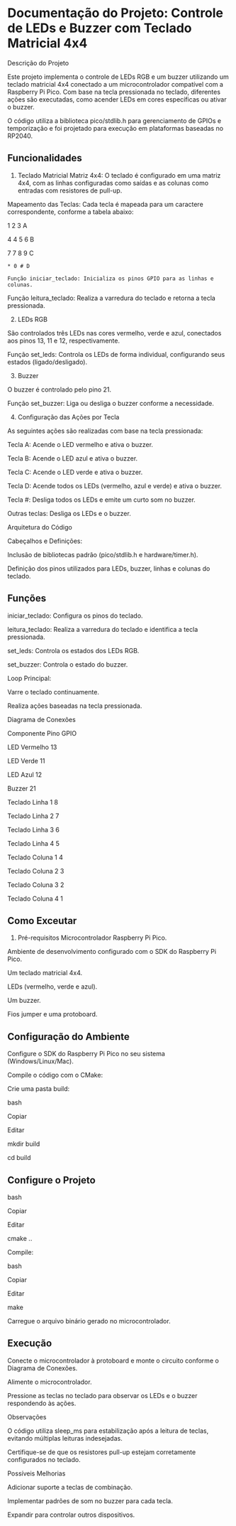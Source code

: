 
# Documentação do Projeto: Controle de LEDs e Buzzer com Teclado Matricial 4x4

Descrição do Projeto

Este projeto implementa o controle de LEDs RGB e um buzzer utilizando um teclado matricial 4x4 conectado a um microcontrolador compatível com a Raspberry Pi Pico. Com base na tecla pressionada no teclado, diferentes ações são executadas, como acender LEDs em cores específicas ou ativar o buzzer.

O código utiliza a biblioteca pico/stdlib.h para gerenciamento de GPIOs e temporização e foi projetado para execução em plataformas baseadas no RP2040.

## Funcionalidades

1. Teclado Matricial
Matriz 4x4: O teclado é configurado em uma matriz 4x4, com as linhas configuradas como saídas e as colunas como entradas com resistores de pull-up.

Mapeamento das Teclas: Cada tecla é mapeada para um caractere correspondente, conforme a tabela abaixo:

1 2 3 A

4 4 5 6 B

7 7 8 9 C

	* 0 # D

    Função iniciar_teclado: Inicializa os pinos GPIO para as linhas e colunas.

Função leitura_teclado: Realiza a varredura do teclado e retorna a tecla pressionada.

2. LEDs RGB

São controlados três LEDs nas cores vermelho, verde e azul, conectados aos pinos 13, 11 e 12, respectivamente.

Função set_leds: Controla os LEDs de forma individual, configurando seus estados (ligado/desligado).

3. Buzzer

O buzzer é controlado pelo pino 21.

Função set_buzzer: Liga ou desliga o buzzer conforme a necessidade.

4. Configuração das Ações por Tecla

As seguintes ações são realizadas com base na tecla pressionada:

Tecla A: Acende o LED vermelho e ativa o buzzer.

Tecla B: Acende o LED azul e ativa o buzzer.

Tecla C: Acende o LED verde e ativa o buzzer.

Tecla D: Acende todos os LEDs (vermelho, azul e verde) e ativa o buzzer.

Tecla #: Desliga todos os LEDs e emite um curto som no buzzer.

Outras teclas: Desliga os LEDs e o buzzer.

Arquitetura do Código

Cabeçalhos e Definições:

Inclusão de bibliotecas padrão (pico/stdlib.h e hardware/timer.h).

Definição dos pinos utilizados para LEDs, buzzer, linhas e colunas do teclado.
## Funções

iniciar_teclado: Configura os pinos do teclado.

leitura_teclado: Realiza a varredura do teclado e identifica a tecla pressionada.

set_leds: Controla os estados dos LEDs RGB.

set_buzzer: Controla o estado do buzzer.

Loop Principal:

Varre o teclado continuamente.

Realiza ações baseadas na tecla pressionada.

Diagrama de Conexões

Componente Pino GPIO

LED Vermelho 13

LED Verde 11

LED Azul 12

Buzzer 21

Teclado Linha 1 8

Teclado Linha 2 7

Teclado Linha 3 6

Teclado Linha 4 5

Teclado Coluna 1 4

Teclado Coluna 2 3

Teclado Coluna 3 2

Teclado Coluna 4 1
## Como Exceutar

1. Pré-requisitos
Microcontrolador Raspberry Pi Pico.

Ambiente de desenvolvimento configurado com o SDK do Raspberry Pi Pico.

Um teclado matricial 4x4.

LEDs (vermelho, verde e azul).

Um buzzer.

Fios jumper e uma protoboard.
## Configuração do Ambiente

Configure o SDK do Raspberry Pi Pico no seu sistema (Windows/Linux/Mac).

Compile o código com o CMake:

Crie uma pasta build:

bash

Copiar

Editar

mkdir build

cd build
## Configure o Projeto

bash

Copiar

Editar

cmake ..

Compile:

bash

Copiar

Editar

make

Carregue o arquivo binário gerado no microcontrolador.
## Execução

Conecte o microcontrolador à protoboard e monte o circuito conforme o Diagrama de Conexões.

Alimente o microcontrolador.

Pressione as teclas no teclado para observar os LEDs e o buzzer respondendo às ações.

Observações

O código utiliza sleep_ms para estabilização após a leitura de teclas, evitando múltiplas leituras indesejadas.

Certifique-se de que os resistores pull-up estejam corretamente configurados no teclado.

Possíveis Melhorias

Adicionar suporte a teclas de combinação.

Implementar padrões de som no buzzer para cada tecla.

Expandir para controlar outros dispositivos.
